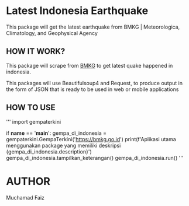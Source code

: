 # Latest Indonesia Earthquake
This package will get the latest earthquake from BMKG | Meteorologica, Climatology, and Geophysical Agency
## HOW IT WORK?
This package will scrape from [BMKG](https://www.bmkg.go.id) to get latest quake happened in indonesia. 

This packages will use Beautifulsoup4 and Request, to produce output in the form of JSON that is ready to be used in web or mobile applications

## HOW TO USE
'''
import gempaterkini

if __name__ == '__main__':
    gempa_di_indonesia = gempaterkini.GempaTerkini('https://bmkg.go.id')
    print(f'Aplikasi utama menggunakan package yang memiliki deskripsi {gempa_di_indonesia.description}')
    gempa_di_indonesia.tampilkan_keterangan()
    gempa_di_indonesia.run()
'''



# AUTHOR
Muchamad Faiz
